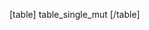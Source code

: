 [table]
table_single_mut
[/table]

<!-- ### Receptor-binding domain (RBD)

[table]
table_mut_rbd
[/table]

### N-terminal domain (NTD)

[table]
table_mut_ntd
[/table]

### C-terminal domain of S1 (CTD)

[table]
table_mut_ctd
[/table]

### S2

[table]
table_mut_s2
[/table] -->
